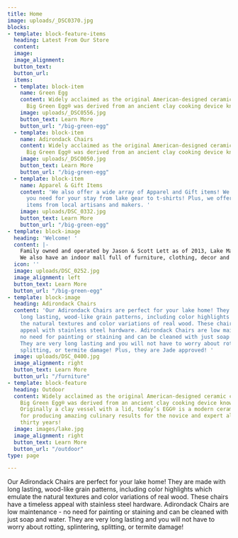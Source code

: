 ```yaml
---
title: Home
image: uploads/_DSC0370.jpg
blocks:
- template: block-feature-items
  heading: Latest From Our Store
  content: 
  image: 
  image_alignment: 
  button_text: 
  button_url: 
  items:
  - template: block-item
    name: Green Egg
    content: Widely acclaimed as the original American-designed ceramic cooker, the
      Big Green Egg® was derived from an ancient clay cooking device known as a “kamado”.
    image: uploads/_DSC0556.jpg
    button_text: Learn More
    button_url: "/big-green-egg"
  - template: block-item
    name: Adirondack Chairs
    content: Widely acclaimed as the original American-designed ceramic cooker, the
      Big Green Egg® was derived from an ancient clay cooking device known as a “kamado”.
    image: uploads/_DSC0050.jpg
    button_text: Learn More
    button_url: "/big-green-egg"
  - template: block-item
    name: Apparel & Gift Items
    content: 'We also offer a wide array of Apparel and Gift items! We have everything
      you need for your stay from lake gear to t-shirts! Plus, we offer many unique
      items from local artisans and makers. '
    image: uploads/DSC_0332.jpg
    button_text: Learn More
    button_url: "/big-green-egg"
- template: block-image
  heading: 'Welcome! '
  content: |-
    Family owned and operated by Jason & Scott Lett as of 2013, Lake Martin Mini Mall is conveniently located on Hwy 63, just north of Eclectic, AL. Although we are located in the Lake Martin area, we can ship anywhere in the U.S. We offer a wide selection of concrete pottery; including water fountains, statuary, planters, and more! Feel free to browse through our online selections, but if you don't see what you are looking for, just give us a call! We would love to hear from you!
    We also have an indoor mall full of furniture, clothing, decor and more….as well as being home to the Big Green Egg! Stop by and pay us a visit.  We’d love to meet you!
  icon: ''
  image: uploads/DSC_0252.jpg
  image_alignment: left
  button_text: Learn More
  button_url: "/big-green-egg"
- template: block-image
  heading: Adirondack Chairs
  content: 'Our Adirondack Chairs are perfect for your lake home! They are made with
    long lasting, wood-like grain patterns, including color highlights which emulate
    the natural textures and color variations of real wood. These chairs have a timeless
    appeal with stainless steel hardware. Adirondack Chairs are low maintenance -
    no need for painting or staining and can be cleaned with just soap and water.
    They are very long lasting and you will not have to worry about rotting, splintering,
    splitting, or termite damage! Plus, they are Jade approved! '
  image: uploads/DSC_0400.jpg
  image_alignment: right
  button_text: Learn More
  button_url: "/furniture"
- template: block-feature
  heading: Outdoor
  content: Widely acclaimed as the original American-designed ceramic cooker, the
    Big Green Egg® was derived from an ancient clay cooking device known as a “kamado”.
    Originally a clay vessel with a lid, today’s EGG® is a modern ceramic marvel known
    for producing amazing culinary results for the novice and expert alike for over
    thirty years!
  image: images/lake.jpg
  image_alignment: right
  button_text: Learn More
  button_url: "/outdoor"
type: page

---
```

Our Adirondack Chairs are perfect for your lake home! They are made with long lasting, wood-like grain patterns, including color highlights which emulate the natural textures and color variations of real wood. These chairs have a timeless appeal with stainless steel hardware. Adirondack Chairs are low maintenance - no need for painting or staining and can be cleaned with just soap and water. They are very long lasting and you will not have to worry about rotting, splintering, splitting, or termite damage!